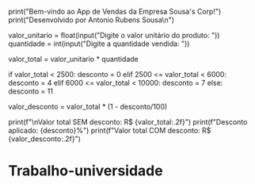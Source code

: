 print("Bem-vindo ao App de Vendas da Empresa Sousa's Corp!")
print("Desenvolvido por Antonio Rubens Sousa\n") 

valor_unitario = float(input("Digite o valor unitário do produto: "))
quantidade = int(input("Digite a quantidade vendida: "))

valor_total = valor_unitario * quantidade

if valor_total < 2500:
    desconto = 0
elif 2500 <= valor_total < 6000:
    desconto = 4
elif 6000 <= valor_total < 10000:
    desconto = 7
else:  
    desconto = 11

valor_desconto = valor_total * (1 - desconto/100)

print(f"\nValor total SEM desconto: R$ {valor_total:.2f}")
print(f"Desconto aplicado: {desconto}%")
print(f"Valor total COM desconto: R$ {valor_desconto:.2f}")
# Trabalho-universidade

